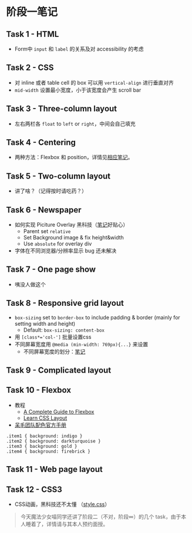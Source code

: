 # 阶段一笔记

## Task 1 - HTML

* Form中 `input` 和 `label` 的关系及对 accessibility 的考虑

## Task 2 - CSS

* 对 inline 或者 table cell 的 box 可以用 `vertical-align` 进行垂直对齐
* `mid-width` 设置最小宽度，小于该宽度会产生 scroll bar

## Task 3 - Three-column layout

* 左右两栏各 `float` to `left` or `right`，中间会自己填充

## Task 4 - Centering

* 两种方法：Flexbox 和 position，详情见[相应笔记](./Centering.md)。

## Task 5 - Two-column layout

* 讲了啥？（记得按时请吃药？）

## Task 6 - Newspaper

* 如何实现 Piciture Overlay 黑科技（[笔记](./newspaper_layout.md)好贴心）
    * Parent set `relative`
    * Set Background image & fix height&width
    * Use `absolute` for overlay div
* 字体在不同浏览器/分辨率显示 bug 还未解决

## Task 7 - One page show

* 咦没人做这个

## Task 8 - Responsive grid layout

* `box-sizing` set to `border-box` to include padding & border (mainly for setting width and height)
    * Default: `box-sizing: content-box`
* 用 `[class*='col-']` 批量设置css
* 不同屏幕宽度用 `@media (min-width: 769px){...}` 来设置
    * 不同屏幕宽度的划分：[笔记](../010-xic-flexbox)

## Task 9 - Complicated layout

## Task 10 - Flexbox

* 教程
    * [A Complete Guide to Flexbox](https://css-tricks.com/snippets/css/a-guide-to-flexbox/)
    * [Learn CSS Layout](http://learnlayout.com/flexbox.html)
* [呆毛团队配色官方手册](../010-xic-flexbox)

```
.item1 { background: indigo }
.item2 { background: darkturquoise }
.item3 { background: gold }
.item4 { background: firebrick }
```

## Task 11 - Web page layout

## Task 12 - CSS3

* CSS动画，黑科技还不太懂 （[style.css](../012-wx-css/style.css)）

> 今天魔法少女喵同学还讲了阶段二（不对，阶段$\infty$）的几个 task，由于本人睡着了，详情请与其本人预约面授。